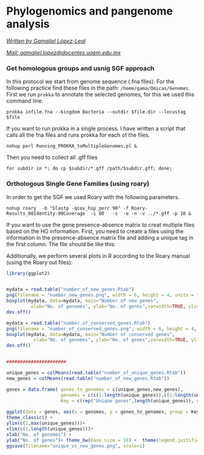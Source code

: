 # **Phylogenomics and pangenome analysis**



*<u>Written by  Gamaliel López-Leal</u>*

*<u>Mail: gamaliel.lopez@docentes.uaem.edu.mx</u>*



### Get homologous groups and usnig SGF approach

In this protocol we start from genome sequence (.fna files). For the following practice find these files in the path: `/home/gama/Omicas/Genomes`. First we run `prokka` to annotate the selected genomes, for this we used this command line:

```
prokka infile.fna --kingdom Bacteria --outdir $file.dir --locustag $file
```

If you want to run prokka in a single process. I have written a script that calls all the fna files and runs prokka for each of the files.

```
nohup perl Running_PROKKA_toMultipleGenomes.pl &
```

Then you need to collect all .gff files

```
for subdir in *; do cp $subdir/*.gff /path/$subdir.gff; done;
```

### Orthologous Single Gene Families (using roary)

In order to get the SGF we used Roary with the following parameters.

```
nohup roary  -b "blastp -qcov_hsp_perc 90" -f Roary-Results_80Identity-90Coverage  -i 80   -s  -e -n -v ../*.gff -p 10 &
```

If you want to use the gene presence-absence matrix to creat multiple files based on the HG information. First, you need to create a files using the information in the presence-absence matrix file and adding a unique tag in the first column. The file should be like this:



Additionally, we perform several plots in R according to the Roary manual (using the Roary out files):

```R
library(ggplot2)


mydata = read.table("number_of_new_genes.Rtab")
png(filename = "number_new_genes.png", width = 6, height = 4, units = "in", res = 300)
boxplot(mydata, data=mydata, main="Number of new genes",
         xlab="No. of genomes", ylab="No. of genes",varwidth=TRUE, ylim=c(0,max(mydata)), outline=FALSE)
dev.off()

mydata = read.table("number_of_conserved_genes.Rtab")
png(filename = "number_of_conserved_genes.png", width = 6, height = 4, units = "in", res = 300)
boxplot(mydata, data=mydata, main="Number of conserved genes",
          xlab="No. of genomes", ylab="No. of genes",varwidth=TRUE, ylim=c(0,max(mydata)), outline=FALSE)
dev.off()


######################

unique_genes = colMeans(read.table("number_of_unique_genes.Rtab"))
new_genes = colMeans(read.table("number_of_new_genes.Rtab"))

genes = data.frame( genes_to_genomes = c(unique_genes,new_genes),
                    genomes = c(c(1:length(unique_genes)),c(1:length(unique_genes))),
                    Key = c(rep("Unique genes",length(unique_genes)), rep("New genes",length(new_genes))) )
                    
ggplot(data = genes, aes(x = genomes, y = genes_to_genomes, group = Key, linetype=Key)) +geom_line()+
theme_classic() +
ylim(c(1,max(unique_genes)))+
xlim(c(1,length(unique_genes)))+
xlab("No. of genomes") +
ylab("No. of genes")+ theme_bw(base_size = 16) +  theme(legend.justification=c(1,1),legend.position=c(1,1))
ggsave(filename="unique_vs_new_genes.png", scale=1)
```





































